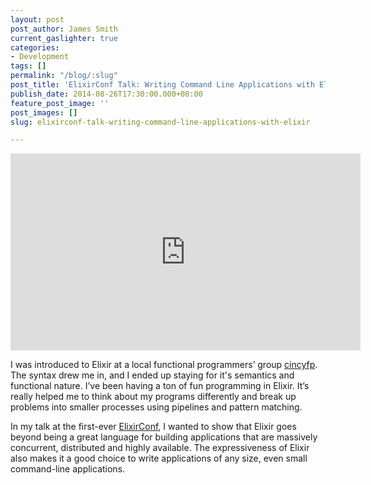 ```yaml
---
layout: post
post_author: James Smith
current_gaslighter: true
categories:
- Development
tags: []
permalink: "/blog/:slug"
post_title: 'ElixirConf Talk: Writing Command Line Applications with Elixir'
publish_date: 2014-08-26T17:30:00.000+00:00
feature_post_image: ''
post_images: []
slug: elixirconf-talk-writing-command-line-applications-with-elixir

---
```

<iframe width="560" height="315" src="https://www.youtube.com/embed/7l_fDU86pr4" frameborder="0" allowfullscreen></iframe>

I was introduced to Elixir at a local functional programmers’ group [cincyfp](http://cincyfp.wordpress.com/). The syntax drew me in, and I ended up staying for it's semantics and functional nature. I’ve been having a ton of fun programming in Elixir. It’s really helped me to think about my programs differently and break up problems into smaller processes using pipelines and pattern matching.

In my talk at the first-ever [ElixirConf](http://elixirconf.com/), I wanted to show that Elixir goes beyond being a great language for building applications that are massively concurrent, distributed and highly available. The expressiveness of Elixir also makes it a good choice to write applications of any size, even small command-line applications.